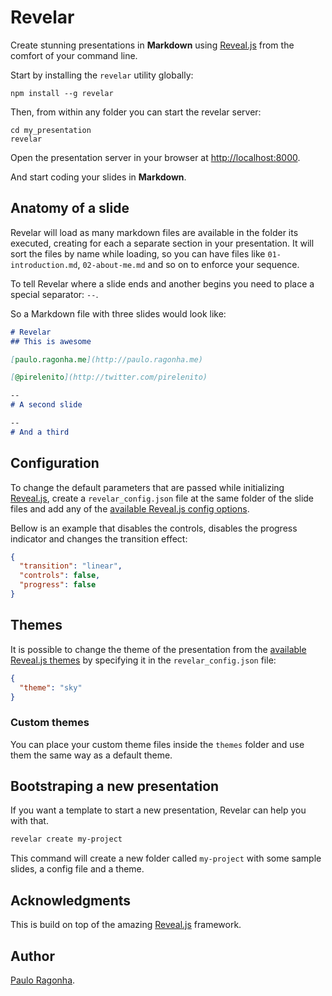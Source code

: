 # Revelar

Create stunning presentations in **Markdown** using [Reveal.js](https://github.com/hakimel/reveal.js) from the comfort of your command line.

Start by installing the `revelar` utility globally:

```shell
npm install --g revelar
```

Then, from within any folder you can start the revelar server:

```shell
cd my_presentation
revelar
```

Open the presentation server in your browser at [http://localhost:8000](http://localhost:8000).

And start coding your slides in **Markdown**.

## Anatomy of a slide

Revelar will load as many markdown files are available in the folder its executed, creating for each a separate section in your presentation. It will sort the files by name while loading, so you can have files like `01-introduction.md`, `02-about-me.md` and so on to enforce your sequence.

To tell Revelar where a slide ends and another begins you need to place a special separator: `--`.

So a Markdown file with three slides would look like:

```markdown
# Revelar
## This is awesome

[paulo.ragonha.me](http://paulo.ragonha.me)

[@pirelenito](http://twitter.com/pirelenito)

--
# A second slide

--
# And a third
```

## Configuration

To change the default parameters that are passed while initializing [Reveal.js](https://github.com/hakimel/reveal.js), create a `revelar_config.json` file at the same folder of the slide files and add any of the [available Reveal.js config options](https://github.com/hakimel/reveal.js#configuration).

Bellow is an example that disables the controls, disables the progress indicator and changes the transition effect:

```json
{
  "transition": "linear",
  "controls": false,
  "progress": false
}
```

## Themes

It is possible to change the theme of the presentation from the [available Reveal.js themes](https://github.com/hakimel/reveal.js#theming) by specifying it in the `revelar_config.json` file:

```json
{
  "theme": "sky"
}
```

### Custom themes

You can place your custom theme files inside the `themes` folder and use them the same way as a default theme.

## Bootstraping a new presentation

If you want a template to start a new presentation, Revelar can help you with that.

```bash
revelar create my-project
```

This command will create a new folder called `my-project` with some sample slides, a config file and a theme.

## Acknowledgments

This is build on top of the amazing [Reveal.js](https://github.com/hakimel/reveal.js) framework.

## Author

[Paulo Ragonha](http://paulo.ragonha.me).
